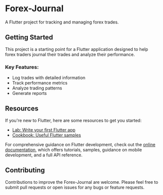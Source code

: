 # Forex-Journal

A Flutter project for tracking and managing forex trades.

## Getting Started

This project is a starting point for a Flutter application designed to help forex traders journal their trades and analyze their performance.

### Key Features:
- Log trades with detailed information
- Track performance metrics
- Analyze trading patterns
- Generate reports

## Resources

If you're new to Flutter, here are some resources to get you started:

- [Lab: Write your first Flutter app](https://docs.flutter.dev/get-started/codelab)
- [Cookbook: Useful Flutter samples](https://docs.flutter.dev/cookbook)

For comprehensive guidance on Flutter development, check out the
[online documentation](https://docs.flutter.dev/), which offers tutorials,
samples, guidance on mobile development, and a full API reference.

## Contributing

Contributions to improve the Forex-Journal are welcome. Please feel free to submit pull requests or open issues for any bugs or feature requests.

